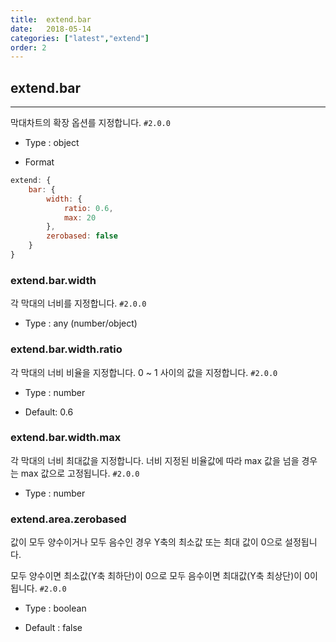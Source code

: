 ```yaml
---
title:  extend.bar
date:   2018-05-14
categories: ["latest","extend"]
order: 2
---
```


## extend.bar
---

막대차트의 확장 옵션를 지정합니다. `#2.0.0`

* Type : object

* Format
```javascript
extend: {
    bar: {
        width: {
            ratio: 0.6,
            max: 20
        },
        zerobased: false
    }
}
```

### extend.bar.width

각 막대의 너비를 지정합니다. `#2.0.0`

* Type : any (number/object)


### extend.bar.width.ratio

각 막대의 너비 비율을 지정합니다. 0 ~ 1 사이의 값을 지정합니다. `#2.0.0`

* Type : number

* Default: 0.6

### extend.bar.width.max

각 막대의 너비 최대값을 지정합니다. 너비 지정된 비율값에 따라 max 값을 넘을 경우는 max 값으로 고정됩니다. `#2.0.0`

* Type : number


### extend.area.zerobased

값이 모두 양수이거나 모두 음수인 경우 Y축의 최소값 또는 최대 값이 0으로 설정됩니다.

모두 양수이면 최소값(Y축 최하단)이 0으로 모두 음수이면 최대값(Y축 최상단)이 0이 됩니다. `#2.0.0`

* Type : boolean

* Default : false

